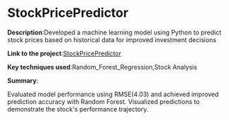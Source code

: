 # StockPricePredictor

**Description**:Developed a machine learning model using Python to predict stock prices based on historical data for improved investment decisions

**Link to the project**:[StockPricePredictor](https://github.com/PRANAVKUMAR183/StockPricePredictor)


**Key techniques used**:Random_Forest_Regression,Stock Analysis

**Summary**:

Evaluated model performance using RMSE(4.03) and achieved improved prediction accuracy with Random Forest. Visualized predictions to demonstrate the stock's performance trajectory.
